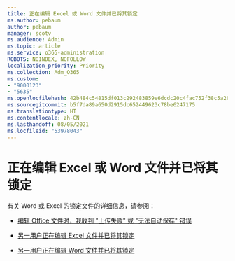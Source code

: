 ```yaml
---
title: 正在编辑 Excel 或 Word 文件并已将其锁定
ms.author: pebaum
author: pebaum
manager: scotv
ms.audience: Admin
ms.topic: article
ms.service: o365-administration
ROBOTS: NOINDEX, NOFOLLOW
localization_priority: Priority
ms.collection: Adm_O365
ms.custom:
- "9000123"
- "5635"
ms.openlocfilehash: 42b484c54815df013c292483859e6dcdc20c4fac752f38c5a2820332a5c990ba
ms.sourcegitcommit: b5f7da89a650d2915dc652449623c78be6247175
ms.translationtype: HT
ms.contentlocale: zh-CN
ms.lasthandoff: 08/05/2021
ms.locfileid: "53978043"
---
```

# <a name="excel-or-word-files-are-locked-for-editing"></a>正在编辑 Excel 或 Word 文件并已将其锁定

有关 Word 或 Excel 的锁定文件的详细信息，请参阅：

- [编辑 Office 文件时，我收到 "上传失败" 或 "无法自动保存" 错误](https://support.office.com/article/i-got-an-upload-failed-or-couldn-t-save-automatically-error-while-editing-an-office-file-93a14d34-88e3-4a91-9eef-58cc541d31f8)

- [另一用户正在编辑 Excel 文件并已将其锁定](https://support.office.com/article/Excel-file-is-locked-for-editing-by-another-user-6fa93887-2c2c-45f0-abcc-31b04aed68b3)

- [另一用户正在编辑 Word 文件并已将其锁定](https://support.microsoft.com/help/313472/the-document-is-locked-for-editing-by-another-user-error-message-when)
